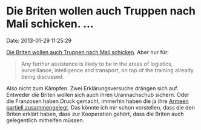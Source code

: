 Die Briten wollen auch Truppen nach Mali schicken. \...
=======================================================

Date: 2013-01-29 11:25:29

[Die Briten wollen auch Truppen nach Mali
schicken](http://www.bbc.co.uk/news/uk-21240676). Aber nur für:

> Any further assistance is likely to be in the areas of logistics,
> surveillance, intelligence and transport, on top of the training
> already being discussed.

Also nicht zum Kämpfen. Zwei Erklärungsversuche drängen sich auf.
Entweder die Briten wollen sich auch ihren Urannachschub sichern. Oder
die Franzosen haben Druck gemacht, immerhin haben die ja ihre [Armeen
partiell
zusammengelegt](http://de.wikipedia.org/wiki/Vertr%C3%A4ge_%C3%BCber_Zusammenarbeit_im_Verteidigungsbereich_zwischen_Frankreich_und_Gro%C3%9Fbritannien_2010).
Das könnte ich mir schon vorstellen, dass die den Briten erklärt haben,
dass zur Kooperation gehört, dass die Briten auch gelegentlich mithelfen
müssen.
